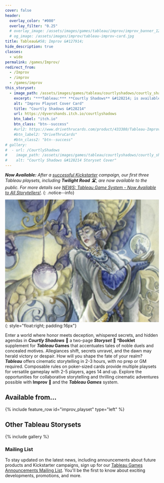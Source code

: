 ```yaml
---
cover: false
header:
  overlay_color: "#000"
  overlay_filter: "0.25"
  # overlay_image: /assets/images/games/tableau/improv/improv_banner_1280_360.jpg
  # og_image: /assets/images/improv/tableau-improv-card.jpg
title: Tableau&#58; Improv &#127914;
hide_description: true
classes:
  - wide
permalink: /games/Improv/
redirect_from:
  - /Improv
  - /improv
  - /games/improv
this_storyset:
  - image_path: /assets/images/games/tableau/courtlyshadows/courtly_shadows_storyset_cover_630_500.jpg
    excerpt: "***Tableau:*** **Courtly Shadows** &#128214; is available as a **Storyset** **Booklet** from: "
    alt: "Improv Playset Cover Card"
    title: "Courtly Shadows &#128214"
    url: https://dyvershands.itch.io/courtlyshadows
    btn_label: "itch.io"
    btn_class: "btn--success"
    #url2: https://www.drivethrucards.com/product/433380/Tableau-Improv-Playset-Just-the-Cards-Edition?src=dhwebsite
    #btn_label2: "DriveThruCards"
    #btn_class2: "btn--success"
# gallery:
#  - url: /CourtlyShadows
#    image_path: /assets/images/games/tableau/courtlyshadows/courtly_shadows_storyset_cover_630_500.jpg
#    alt: "Courtly Shadows &#128214 Storyset Cover"
---
```


_**Now Available:** After a [successful Kickstarter](/news/Tableau-Kickstarter-Success/) campaign, our first three Tableau playsets, including **Twilight Road** 🛣, are now available to the public. For more details see [NEWS: Tableau Game System - Now Available to All Storytellers!](/news/Tableau-Now_Available_to_All/)._
{: .notice--info}

![Courtly Shadows &#128214 Storyset Cover](/assets/images/games/tableau/courtlyshadows/courtly_shadows_storyset_cover_630_500.jpg){: style="float:right; padding:16px"}

Enter a world where honor meets deception, whispered secrets, and hidden agendas in ***Courtly Shadows*** &#128081; a two-page ***Storyset*** &#128214; ***Booklet** supplement for ***Tableau* Games** that accentuates tales of noble duels and concealed motives. Allegiances shift, secrets unravel, and the dawn may herald victory or despair. How will you shape the fate of your realm?
***Tableau*** offers cinematic storytelling in 2-3 hours, with no prep or GM required. Composable rules on poker-sized cards provide multiple playsets for versatile gameplay with 2-5 players, ages 14 and up. Explore the opportunities for collaborative storytelling and thrilling cinematic adventures possible with **Improv** 🎪  and the ***Tableau Games*** system.

## Available from… 

{% include feature_row id="improv_playset" type="left" %}

## Other Tableau Storysets

{% include gallery %}

### Mailing List

To stay updated on the latest news, including announcements about future products and Kickstarter campaigns, sign up for our [Tableau Games Announcements Mailing List](/Subscribe). You'll be the first to know about exciting developments, promotions, and more.
